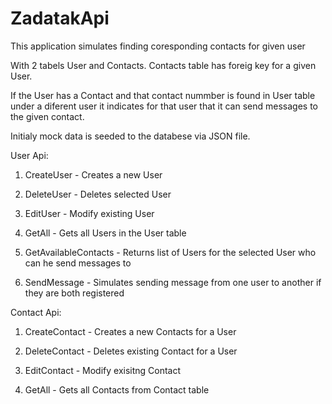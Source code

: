 # ZadatakApi

This application simulates finding coresponding contacts for given user

With 2 tabels User and Contacts. Contacts table has foreig key for a given User.

If the User has a Contact and that contact nummber is found in User table under a diferent user it indicates for that user that it can send messages to the given contact.

Initialy mock data is seeded to the databese via JSON file.

User Api:

1. CreateUser - Creates a new User

2. DeleteUser - Deletes selected User

3. EditUser - Modify existing User

4. GetAll - Gets all Users in the User table

5. GetAvailableContacts - Returns list of Users for the selected User who can he send messages to

6. SendMessage - Simulates sending message from one user to another if they are both registered

Contact Api:

1. CreateContact - Creates a new Contacts for a User

2. DeleteContact - Deletes existing Contact for a User

3. EditContact - Modify exisitng Contact

4. GetAll - Gets all Contacts from Contact table
